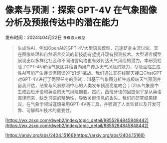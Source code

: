 # 像素与预测：探索 GPT-4V 在气象图像分析及预报传达中的潜在能力
发布时间：2024年04月22日
`多模态大模型`
> 生成性AI，例如OpenAI的GPT-4V大型语言模型，迅速跻身主流讨论。其在图像处理和自然语言交流的新技能有望提升现有预测技术。大型语言模型展现出以多样化社区和不同语言风格更有效传达天气风险的潜力。本研究检验了GPT-4V解读气象图并恰当向用户传达天气风险的能力，尽管面临生成性AI可能产生连贯但错误的“幻觉”挑战。我们通过其在线聊天接口ChatGPT对GPT-4V进行了两项任务的测试：(1)基于气象图分析生成极端天气预测并自我评估，结果与风暴预测中心的人类发布预测高度吻合；(2)从气象图中生成西班牙语和英语的天气风险摘要。然而，西班牙语的回应似乎是从英语直译而来，缺乏习语的精确性，导致关键信息的丢失。我们的研究结果建议，在气象学领域谨慎采用GPT-4V等工具，并强调了人类监督以及开发可靠、可解释AI技术的重要性。


[https://wx.zsxq.com/dweb2/index/topic_detail/8855284845848442](https://wx.zsxq.com/dweb2/index/topic_detail/8855284845848442)

[https://arxiv.org/abs/2404.15166](https://arxiv.org/abs/2404.15166)